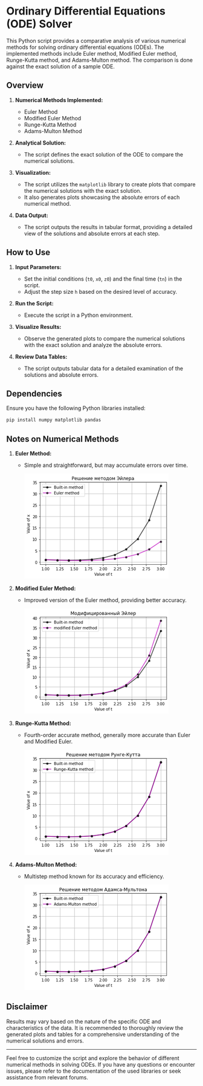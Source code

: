 # Ordinary Differential Equations (ODE) Solver

This Python script provides a comparative analysis of various numerical methods for solving ordinary differential equations (ODEs). The implemented methods include Euler method, Modified Euler method, Runge-Kutta method, and Adams-Multon method. The comparison is done against the exact solution of a sample ODE.

## Overview

1. **Numerical Methods Implemented:**
   - Euler Method
   - Modified Euler Method
   - Runge-Kutta Method
   - Adams-Multon Method

2. **Analytical Solution:**
   - The script defines the exact solution of the ODE to compare the numerical solutions.

3. **Visualization:**
   - The script utilizes the `matplotlib` library to create plots that compare the numerical solutions with the exact solution.
   - It also generates plots showcasing the absolute errors of each numerical method.

4. **Data Output:**
   - The script outputs the results in tabular format, providing a detailed view of the solutions and absolute errors at each step.

## How to Use

1. **Input Parameters:**
   - Set the initial conditions (`t0`, `x0`, `z0`) and the final time (`tn`) in the script.
   - Adjust the step size `h` based on the desired level of accuracy.

2. **Run the Script:**
   - Execute the script in a Python environment.

3. **Visualize Results:**
   - Observe the generated plots to compare the numerical solutions with the exact solution and analyze the absolute errors.

4. **Review Data Tables:**
   - The script outputs tabular data for a detailed examination of the solutions and absolute errors.

## Dependencies

Ensure you have the following Python libraries installed:

```bash
pip install numpy matplotlib pandas
```

## Notes on Numerical Methods

1. **Euler Method:**
   - Simple and straightforward, but may accumulate errors over time.
  
     ![example image](https://github.com/denis-samatov/Numerical_solution_differential_equations/blob/main/img_1.png)
     
2. **Modified Euler Method:**
   - Improved version of the Euler method, providing better accuracy.

     ![example image](https://github.com/denis-samatov/Numerical_solution_differential_equations/blob/main/img_2.png)
     
3. **Runge-Kutta Method:**
   - Fourth-order accurate method, generally more accurate than Euler and Modified Euler.
  
     ![example image](https://github.com/denis-samatov/Numerical_solution_differential_equations/blob/main/img_3.png)

4. **Adams-Multon Method:**
   - Multistep method known for its accuracy and efficiency.
  
     ![example image](https://github.com/denis-samatov/Numerical_solution_differential_equations/blob/main/img_4.png)

## Disclaimer

Results may vary based on the nature of the specific ODE and characteristics of the data. It is recommended to thoroughly review the generated plots and tables for a comprehensive understanding of the numerical solutions and errors.

---

Feel free to customize the script and explore the behavior of different numerical methods in solving ODEs. If you have any questions or encounter issues, please refer to the documentation of the used libraries or seek assistance from relevant forums.
